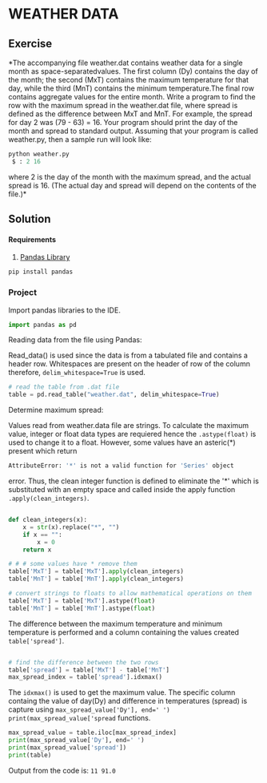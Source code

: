 # WEATHER DATA

## Exercise

*The accompanying file weather.dat contains weather data for a single month as space-separatedvalues. The first column (Dy) contains the day  of the month; the second (MxT) contains the maximum temperature for that day, while the third (MnT) contains the minimum temperature.The final row contains aggregate values for the entire month. Write a program to find the row with the maximum spread in the weather.dat file, where spread is defined as the difference between MxT and MnT. For example, the spread for day 2 was (79 - 63) = 16. Your program should print the day of the month and spread to standard output. Assuming that your program is called weather.py, then a sample run will look like:

```python 
python weather.py
 $ : 2 16
 ```
where 2 is the day of the month with the maximum spread, and the actual spread is 16. (The actual
day and spread will depend on the contents of the file.)*

## Solution

#### Requirements

1. [Pandas Library](https://pypi.org/project/pandas/)

```sh
pip install pandas
```

### Project

Import pandas libraries to the IDE.

```python
import pandas as pd
```

Reading data from the file using Pandas:

Read_data() is used since the data is from a tabulated file and contains a header row. Whitespaces are present on the header of row of the column therefore, `delim_whitespace=True`
 is used.

  ```python
 # read the table from .dat file
table = pd.read_table("weather.dat", delim_whitespace=True)
 ```

Determine maximum spread:

Values read from weather.data file are strings. To calculate the maximum value, integer or float data types are requiered hence the `.astype(float)` is used to change it to a float. However, some values have an asteric(*) present which return

```sh
AttributeError: '*' is not a valid function for 'Series' object 
```

error.
Thus, the clean integer function is defined to eliminate the '*' which is substituted with an empty space and called inside the apply function `.apply(clean_integers)`.

```python

def clean_integers(x):
    x = str(x).replace("*", "")
    if x == "":
        x = 0
    return x

# # # some values have * remove them
table['MxT'] = table['MxT'].apply(clean_integers)
table['MnT'] = table['MnT'].apply(clean_integers)

# convert strings to floats to allow mathematical operations on them
table['MxT'] = table['MxT'].astype(float)
table['MnT'] = table['MnT'].astype(float)
```

The difference between the maximum temperature and minimum temperature is performed and a column containing the values created `table['spread']`.

```python

# find the difference between the two rows
table['spread'] = table['MxT'] - table['MnT']
max_spread_index = table['spread'].idxmax()
```

The `idxmax()` is used to get the maximum value. The specific column containg the value of day(Dy) and difference in temperatures (spread) is capture using `max_spread_value['Dy'], end=' ')` `print(max_spread_value['spread` functions.

```python
max_spread_value = table.iloc[max_spread_index]
print(max_spread_value['Dy'], end=' ')
print(max_spread_value['spread'])
print(table)
```

Output from the code is: `11 91.0`
